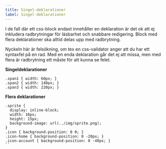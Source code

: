 ```yaml
---
title: Singel-deklarationer
label: Singel-deklarationer
---
```


I de fall där ett css-block endast innehåller en deklaration är det ok att ej inkludera radbrytningar för läsbarhet och snabbare redigering. Block med flera deklarationer ska alltid delas upp med radbrytning.

Nyckeln här är felsökning, om tex en css-validator anger att du har ett syntaxfel på en rad. Med en enda deklaration går det ej att missa, men med flera är radbrytning ett måste för att kunna se felet.

**Singeldeklarationer**
```
.span1 { width: 60px; }
.span2 { width: 140px; }
.span3 { width: 220px; }
```

**Flera deklarationer**
```
.sprite {
  display: inline-block;
  width: 16px;
  height: 15px;
  background-image: url(../img/sprite.png);
}
.icon { background-position: 0 0; }
.icon-home { background-position: 0 -20px; }
.icon-account { background-position: 0 -40px; }
``